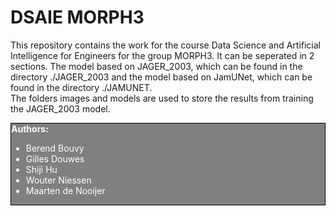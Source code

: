 # DSAIE MORPH3

This repository contains the work for the course Data Science and Artificial Intelligence for Engineers for the group MORPH3. It can be seperated in 2 sections. The model based on JAGER_2003, which can be found in the directory ./JAGER_2003 and the model based on JamUNet, which can be found in the directory ./JAMUNET. <br>
The folders images and models are used to store the results from training the JAGER_2003 model.

<div style="background-color: grey; color: white; border: 1px solid black;">
<b> Authors: </b>

- Berend Bouvy
- Gilles Douwes
- Shiji Hu
- Wouter Niessen
- Maarten de Nooijer
</div>


